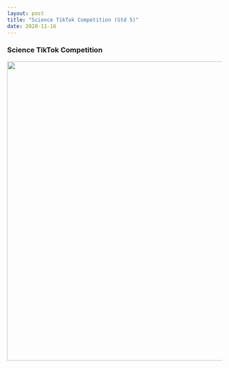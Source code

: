 ```yaml
---
layout: post
title: "Science TikTok Competition (Std 5)"
date: 2020-11-16
---
```


<h3>Science TikTok Competition</h3>
<center>
    <img src="{{ '/assets/img/TikTok_Poster.jpeg'}}" width="700px" alt=""> 
</center>
